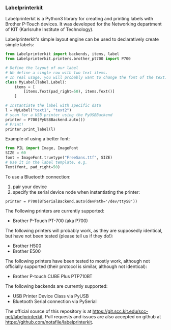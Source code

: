### Labelprinterkit

Labelprinterkit is a Python3 library for creating and printing labels with
Brother P-Touch devices. It was developed for the Networking department of
KIT (Karlsruhe Institute of Technology).

Labelprinterkit's simple layout engine can be used to declaratively create
simple labels:

```python
from Labelprinterkit import backends, items, label
from Labelprinterkit.printers.brother_pt700 import P700

# Define the layout of our label
# We define a single row with two text items.
# In real usage, you will probably want to change the font of the text.
class MyLabel(label.Label):
    items = [
        [items.Text(pad_right=50), items.Text()]
    ]

# Instantiate the label with specific data
l = MyLabel("text1", "text2")
# scan for a USB printer using the PyUSBBackend
printer = P700(PyUSBBackend.auto())
# Print!
printer.print_label(l)
```

Example of using a better font:

```python
from PIL import Image, ImageFont
SIZE = 60
font = ImageFont.truetype("FreeSans.ttf", SIZE)
# Use it in the label template, e.g.
Text(font, pad_right=50)
```

To use a Bluetooth connection:
1. pair your device
2. specify the serial device node when instantiating the printer:

```
printer = P700(BTSerialBackend.auto(devPath='/dev/ttyS8'))
```

The Following printers are currently supported:

 * Brother P-Touch PT-700 (aka P700)

The following printers will probably work, as they are supposedly identical,
but have not been tested (please tell us if they do!):

 * Brother H500
 * Brother E500

The following printers have been tested to mostly work, although not
officially supported (their protocol is similar, although not identical):

* Brother P-touch CUBE Plus PTP710BT

The following backends are currently supported:

 * USB Printer Device Class via PyUSB
 * Bluetooth Serial connection via PySerial

The official source of this repository is at https://git.scc.kit.edu/scc-net/labelprinterkit.
Pull requests and issues are also accepted on github at https://github.com/notafile/labelprinterkit.
